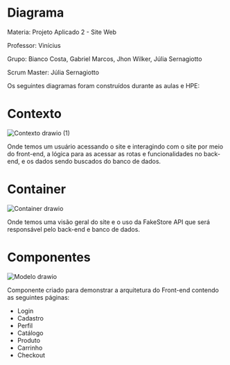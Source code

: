 # Diagrama
Materia: Projeto Aplicado 2 - Site Web

Professor: Vinícius

Grupo: Bianco Costa, Gabriel Marcos, Jhon Wilker, Júlia Sernagiotto

Scrum Master: Júlia Sernagiotto

Os seguintes diagramas foram construídos durante as aulas e HPE:

# Contexto

![Contexto drawio (1)](https://github.com/Gabrieldnb7/diagrama-drawio/assets/128320120/9c6dd94b-1899-44fc-a6a8-82ef10af4ee6)

Onde temos um usuário acessando o site e interagindo com o site por meio do front-end, a lógica para as acessar as rotas e funcionalidades no back-end, e os dados sendo buscados do banco de dados.



# Container

![Container drawio](https://github.com/Gabrieldnb7/diagrama-drawio/assets/128320120/c512ce8a-6e29-4b31-aef8-7157e6e8eb44)

Onde temos uma visão geral do site e o uso da FakeStore API que será responsável pelo back-end e banco de dados.


# Componentes

![Modelo drawio](https://github.com/Gabrieldnb7/diagrama-drawio/assets/128320120/85c37f93-ccb2-4790-a80e-3b471e431a98)

Componente criado para demonstrar a arquitetura do Front-end contendo as seguintes páginas:
* Login
* Cadastro
* Perfil
* Catálogo
* Produto
* Carrinho
* Checkout


